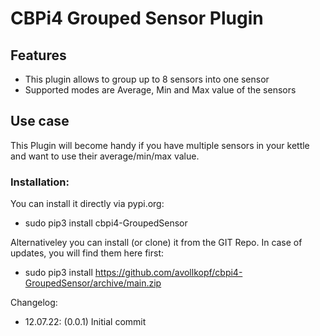 # CBPi4 Grouped Sensor Plugin

## Features
- This plugin allows to group up to 8 sensors into one sensor
- Supported modes are Average, Min and Max value of the sensors

## Use case
This Plugin will become handy if you have multiple sensors in your kettle and want to use their average/min/max value.

### Installation:

You can install it directly via pypi.org:	
- sudo pip3 install cbpi4-GroupedSensor 

Alternativeley you can install (or clone) it from the GIT Repo. In case of updates, you will find them here first:
- sudo pip3 install https://github.com/avollkopf/cbpi4-GroupedSensor/archive/main.zip

Changelog:

- 12.07.22: (0.0.1) Initial commit
